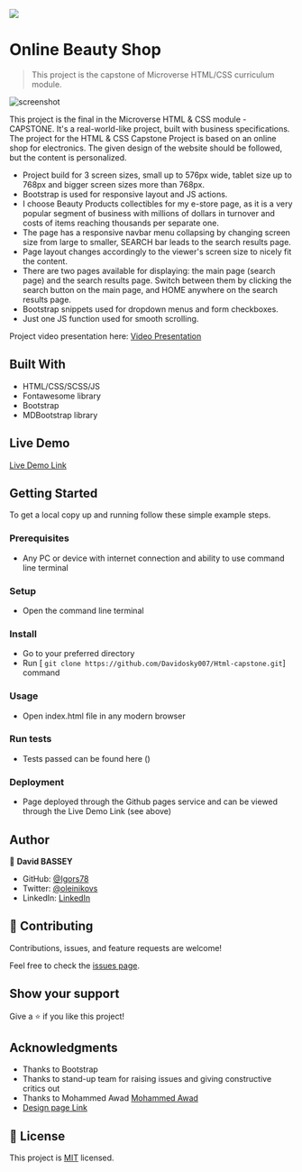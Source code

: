 
![](https://img.shields.io/badge/Microverse-blueviolet)

# Online Beauty Shop
> This project is the capstone of Microverse HTML/CSS curriculum module.

![screenshot]()

This project is the final in the Microverse HTML & CSS module - CAPSTONE. It's a real-world-like project, built with business specifications. The project for the HTML & CSS Capstone Project is based on an online shop for electronics. The given design of the website should be followed, but the content is personalized. 
- Project build for 3 screen sizes, small up to 576px wide, tablet size up to 768px and bigger screen sizes more than 768px.
- Bootstrap is used for responsive layout and JS actions.
- I choose Beauty Products collectibles for my e-store page, as it is a very popular segment of business with millions of dollars in turnover and costs of items reaching thousands per separate one. 
- The page has a responsive navbar menu collapsing by changing screen size from large to smaller, SEARCH bar leads to the search results page. 
- Page layout changes accordingly to the viewer's screen size to nicely fit the content.
- There are two pages available for displaying: the main page (search page) and the search results page. Switch between them by clicking the search button on the main page, and HOME anywhere on the search results page.
- Bootstrap snippets used for dropdown menus and form checkboxes.
- Just one JS function used for smooth scrolling.

Project video presentation here:
[Video Presentation]()

## Built With

- HTML/CSS/SCSS/JS
- Fontawesome library
- Bootstrap
- MDBootstrap library

## Live Demo

[Live Demo Link]()

## Getting Started





To get a local copy up and running follow these simple example steps.

### Prerequisites
- Any PC or device with internet connection and ability to use command line terminal
### Setup
- Open the command line terminal
### Install
- Go to your preferred directory
- Run [ ```git clone https://github.com/Davidosky007/Html-capstone.git```] command
### Usage
- Open index.html file in any modern browser
### Run tests
- Tests passed can be found here ()
### Deployment
- Page deployed through the Github pages service and can be viewed through the Live Demo Link (see above)


## Author

👤 **David BASSEY**

- GitHub: [@Igors78](https://github.com/Igors78)
- Twitter: [@oleinikovs](https://twitter.com/oleinikovs)
- LinkedIn: [LinkedIn](https://www.linkedin.com/in/igors-oleinikovs-17a10958/)

## 🤝 Contributing

Contributions, issues, and feature requests are welcome!

Feel free to check the [issues page]().

## Show your support

Give a ⭐️ if you like this project!

## Acknowledgments


- Thanks to Bootstrap
- Thanks to stand-up team for raising issues and giving constructive critics out
- Thanks to Mohammed Awad [Mohammed Awad](https://www.behance.net/M_Awad) 
- [Design page Link](https://www.behance.net/gallery/24796463/ZATTIX)


## 📝 License

This project is [MIT](LICENSE) licensed.